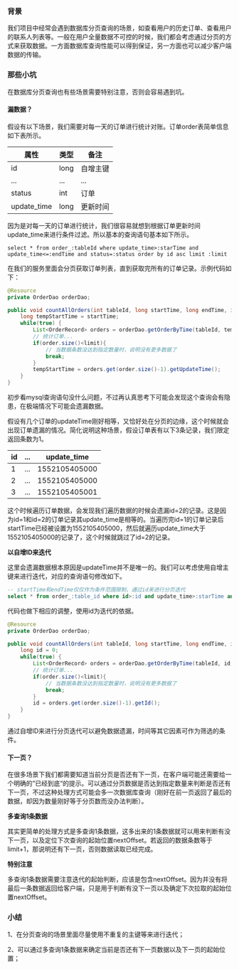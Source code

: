 ### 背景

我们项目中经常会遇到数据库分页查询的场景，如查看用户的历史订单、查看用户的联系人列表等。一般在用户全量数据不可控的时候，我们都会考虑通过分页的方式来获取数据。一方面数据库查询性能可以得到保证，另一方面也可以减少客户端数据的传输。

### 那些小坑

在数据库分页查询也有些场景需要特别注意，否则会容易遇到坑。

#### 漏数据？

假设有以下场景，我们需要对每一天的订单进行统计对账。订单order表简单信息如下表所示。

| 属性        | 类型 | 备注     |
| ----------- | ---- | -------- |
| id          | long | 自增主键 |
| ...         | ...  | ...      |
| status      | int  | 订单     |
| update_time | long | 更新时间 |

因为是对每一天的订单进行统计，我们很容易就想到根据订单更新时间update_time来进行条件过滤。所以基本的查询语句基本如下所示。

```mysql
select * from order_:tableId where update_time>:starTime and update_time<=:endTime and status=:status order by id asc limit :limit
```

在我们的服务里面会分页获取订单列表，直到获取完所有的订单记录。示例代码如下：

```java
@Resource
private OrderDao orderDao;

public void countAllOrders(int tableId, long startTime, long endTime, int limit) {
    long tempStartTime = startTime;
    while(true) {
        List<OrderRecord> orders = orderDao.getOrderByTime(tableId, tempStartTime, endTime, limit);
        // 统计订单...
        if(order.size()<limit){
            // 当数据条数没达到指定数量时，说明没有更多数据了
            break;
        }
        tempStartTime = orders.get(order.size()-1).getUpdateTime();
    }
}
```

初步看mysql查询语句没什么问题，不过再认真思考下可能会发现这个查询会有隐患，在极端情况下可能会遗漏数据。



假设有几个订单的updateTime刚好相等，又恰好处在分页的边缘，这个时候就会出现订单遗漏的情况。简化说明这种场景，假设订单表有以下3条记录，我们限定返回条数为1。

| id   | ...  | update_time   |
| ---- | ---- | ------------- |
| 1    | ...  | 1552105405000 |
| 2    | ...  | 1552105405000 |
| 3    | ...  | 1552105405001 |

这个时候遍历订单数据，会发现我们遍历数据的时候会遗漏id=2的记录。这是因为id=1和id=2的订单记录其update_time是相等的。当遍历完id=1的订单记录后startTime已经被设置为1552105405000，然后就遍历update_time大于1552105405000的记录了，这个时候就跳过了id=2的记录。

**以自增ID来迭代**

这里会遗漏数据根本原因是updateTime并不是唯一的。我们可以考虑使用自增主键来进行迭代，对应的查询语句修改如下。

```sql
-- startTime和endTime仅仅作为条件范围限制，通过id来进行分页迭代
select * from order_:table_id where id>:id and update_time>:starTime and update_time<=:endTime and status=:status order by id asc limit :limit
```

代码也做下相应的调整，使用id为迭代的依据。

```java
@Resource
private OrderDao orderDao;

public void countAllOrders(int tableId, long startTime, long endTime, int limit) {
    long id = 0;
    while(true) {
        List<OrderRecord> orders = orderDao.getOrderByTime(tableId, id, startTime, endTime, limit);
        // 统计订单...
        if(order.size()<limit){
            // 当数据条数没达到指定数量时，说明没有更多数据了
            break;
        }
        id = orders.get(order.size()-1).getId();
    }
}
```

通过自增ID来进行分页迭代可以避免数据遗漏，时间等其它因素可作为筛选的条件。

#### 下一页？

在很多场景下我们都需要知道当前分页是否还有下一页，在客户端可能还需要给一个明确的”已经到底“的提示。可以通过分页数据是否达到指定数量来判断是否还有下一页，不过这种处理方式可能会多一次数据库查询（刚好在前一页返回了最后的数据，却因为数量刚好等于分页数而没办法判断）。

**多查询1条数据**

其实更简单的处理方式是多查询1条数据，这多出来的1条数据就可以用来判断有没下一页，以及定位下次查询的起始位置nextOffset。若返回的数据条数等于limit+1，那说明还有下一页，否则数据读取已经完成。

**特别注意**

多查询1条数据需要注意迭代的起始判断，应该是包含nextOffset。因为并没有将最后一条数据返回给客户端，只是用于判断有没下一页以及确定下次拉取的起始位置nextOffset。

### 小结

1、在分页查询的场景里面尽量使用不重复的主键等来进行迭代；

2、可以通过多查询1条数据来确定当前是否还有下一页数据以及下一页的起始位置；